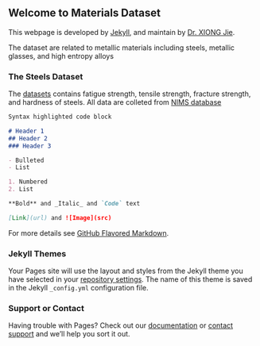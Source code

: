 ## Welcome to Materials Dataset 

This webpage is developed by [Jekyll](https://jekyllrb.com/), and maintain by [Dr. XIONG Jie](https://www.researchgate.net/profile/Jie-Xiong-8).

The dataset are related to metallic materials including steels, metallic glasses, and high entropy alloys



### The Steels Dataset

The [datasets](https://github.com/George-JieXIONG/Materials-Dataset/blob/main/Chapter4/NIMS-Fatigue.csv) contains fatigue strength, tensile strength, fracture strength, and hardness of steels. All data are colleted from [NIMS database](https://mits.nims.go.jp/en/)

```markdown
Syntax highlighted code block

# Header 1
## Header 2
### Header 3

- Bulleted
- List

1. Numbered
2. List

**Bold** and _Italic_ and `Code` text

[Link](url) and ![Image](src)
```

For more details see [GitHub Flavored Markdown](https://guides.github.com/features/mastering-markdown/).

### Jekyll Themes

Your Pages site will use the layout and styles from the Jekyll theme you have selected in your [repository settings](https://github.com/George-JieXIONG/Materials-Dataset/settings). The name of this theme is saved in the Jekyll `_config.yml` configuration file.

### Support or Contact

Having trouble with Pages? Check out our [documentation](https://docs.github.com/categories/github-pages-basics/) or [contact support](https://support.github.com/contact) and we’ll help you sort it out.
